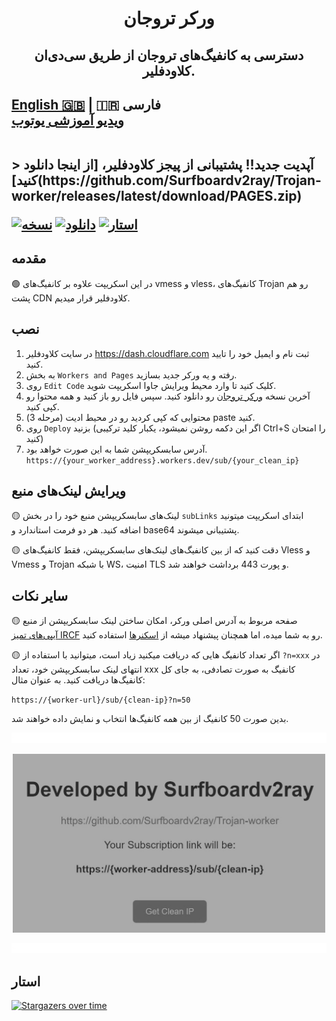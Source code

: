 <h1 align="center">
  ورکر تروجان
</h1>

<h2 align="center">
دسترسی به کانفیگ‌های تروجان از طریق سی‌دی‌ان کلاودفلیر.
<h2/>
  
<div align="left">
    <a href="README.md">English 🇬🇧</a> | 🇮🇷 فارسی
  <br>
    <a href="https://www.youtube.com/watch?v=v12y52a0w6w">ویدیو آموزشی یوتوب</a>
    </p>
</div>
<br>
> آپدیت جدید!! پشتیبانی از پیجز کلاودفلیر، [از اینجا دانلود کنید](https://github.com/Surfboardv2ray/Trojan-worker/releases/latest/download/PAGES.zip)
  
[![نسخه](https://img.shields.io/github/v/release/surfboardv2ray/Trojan-worker?label=Version&color=blue)](https://github.com/surfboardv2ray/Trojan-worker/releases/latest)
[![دانلود](https://img.shields.io/github/downloads/surfboardv2ray/Trojan-worker/total?label=Downloads)](https://github.com/surfboardv2ray/Trojan-worker/releases/latest)
[![استار](https://img.shields.io/github/stars/surfboardv2ray/Trojan-worker?style=flat&label=Stars&color=tomato
)](https://github.com/surfboardv2ray/Trojan-worker)

## مقدمه
🟢 در این اسکریپت علاوه بر کانفیگ‌های vmess و vless، کانفیگ‌های Trojan رو هم پشت CDN کلاودفلیر قرار میدیم.

## نصب
1. در سایت کلاودفلیر https://dash.cloudflare.com ثبت نام و ایمیل خود را تایید کنید.
2. به بخش `Workers and Pages` رفته و یه ورکر جدید بسازید.
3. روی `Edit Code` کلیک کنید تا وارد محیط ویرایش جاوا اسکریپت شوید.
4. آخرین نسخه [ورکر تروجان](https://github.com/Surfboardv2ray/Trojan-worker/releases/latest/download/worker.js) رو دانلود کنید. سپس فایل رو باز کنید و همه محتوا رو کپی کنید.
5. محتوایی که کپی کردید رو در محیط ادیت (مرحله 3) paste کنید.
6. روی `Deploy` بزنید (اگر این دکمه روشن نمیشود، یکبار کلید ترکیبی Ctrl+S را امتحان کنید)
7. آدرس سابسکریپشن شما به این صورت خواهد بود. `https://{your_worker_address}.workers.dev/sub/{your_clean_ip}`

## ویرایش لینک‌های منبع
🟡 لینک‌های سابسکریپشن منبع خود را در بخش `subLinks` ابتدای اسکریپت میتونید اضافه کنید. هر دو فرمت استاندارد و base64 پشتیبانی میشوند.

🟡 دقت کنید که از بین کانفیگ‌های لینک‌های سابسکریپشن، فقط کانفیگ‌های Vless و Vmess و Trojan با شبکه WS، امنیت TLS و پورت 443 برداشت خواهند شد.

## سایر نکات
🟡 صفحه مربوط به آدرس اصلی ورکر، امکان ساختن لینک سابسکریپشن از منبع [آیپی‌های تمیز IRCF](https://github.com/ircfspace/cf2dns/blob/master/list/ipv4.json) رو به شما میده، اما همچنان پیشنهاد میشه از [اسکنرها](https://ircf.space/scanner.html) استفاده کنید.

🟡 اگر تعداد کانفیگ هایی که دریافت میکنید زیاد است، میتوانید با استفاده از 
`?n=xxx`
در انتهای لینک سابسکریپشن خود، تعداد xxx کانفیگ به صورت تصادفی، به جای کل کانفیگ‌ها دریافت کنید. به عنوان مثال:

`https://{worker-url}/sub/{clean-ip}?n=50`

بدین صورت 50 کانفیگ از بین همه کانفیگ‌ها انتخاب و نمایش داده خواهند شد.

![0](./assets/redline.gif)

<p align="center">
  <img src="assets/html.jpg" alt="html.jpg" width="500"/>
</p>

![0](./assets/redline.gif)


## استار
[![Stargazers over time](https://starchart.cc/Surfboardv2ray/Trojan-worker.svg?variant=adaptive)](https://starchart.cc/Surfboardv2ray/Trojan-worker)

